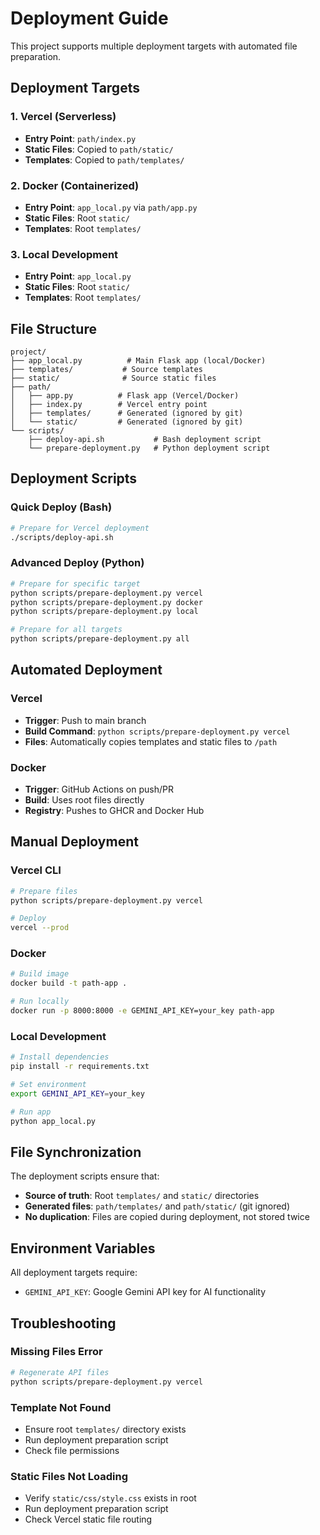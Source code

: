 # Deployment Guide

This project supports multiple deployment targets with automated file preparation.

## Deployment Targets

### 1. Vercel (Serverless)
- **Entry Point**: `path/index.py`
- **Static Files**: Copied to `path/static/`
- **Templates**: Copied to `path/templates/`

### 2. Docker (Containerized)
- **Entry Point**: `app_local.py` via `path/app.py`
- **Static Files**: Root `static/`
- **Templates**: Root `templates/`

### 3. Local Development
- **Entry Point**: `app_local.py`
- **Static Files**: Root `static/`
- **Templates**: Root `templates/`

## File Structure

```
project/
├── app_local.py          # Main Flask app (local/Docker)
├── templates/           # Source templates
├── static/              # Source static files
├── path/
│   ├── app.py          # Flask app (Vercel/Docker)
│   ├── index.py        # Vercel entry point
│   ├── templates/      # Generated (ignored by git)
│   └── static/         # Generated (ignored by git)
└── scripts/
    ├── deploy-api.sh           # Bash deployment script
    └── prepare-deployment.py   # Python deployment script
```

## Deployment Scripts

### Quick Deploy (Bash)
```bash
# Prepare for Vercel deployment
./scripts/deploy-api.sh
```

### Advanced Deploy (Python)
```bash
# Prepare for specific target
python scripts/prepare-deployment.py vercel
python scripts/prepare-deployment.py docker
python scripts/prepare-deployment.py local

# Prepare for all targets
python scripts/prepare-deployment.py all
```

## Automated Deployment

### Vercel
- **Trigger**: Push to main branch
- **Build Command**: `python scripts/prepare-deployment.py vercel`
- **Files**: Automatically copies templates and static files to `/path`

### Docker
- **Trigger**: GitHub Actions on push/PR
- **Build**: Uses root files directly
- **Registry**: Pushes to GHCR and Docker Hub

## Manual Deployment

### Vercel CLI
```bash
# Prepare files
python scripts/prepare-deployment.py vercel

# Deploy
vercel --prod
```

### Docker
```bash
# Build image
docker build -t path-app .

# Run locally
docker run -p 8000:8000 -e GEMINI_API_KEY=your_key path-app
```

### Local Development
```bash
# Install dependencies
pip install -r requirements.txt

# Set environment
export GEMINI_API_KEY=your_key

# Run app
python app_local.py
```

## File Synchronization

The deployment scripts ensure that:
- **Source of truth**: Root `templates/` and `static/` directories
- **Generated files**: `path/templates/` and `path/static/` (git ignored)
- **No duplication**: Files are copied during deployment, not stored twice

## Environment Variables

All deployment targets require:
- `GEMINI_API_KEY`: Google Gemini API key for AI functionality

## Troubleshooting

### Missing Files Error
```bash
# Regenerate API files
python scripts/prepare-deployment.py vercel
```

### Template Not Found
- Ensure root `templates/` directory exists
- Run deployment preparation script
- Check file permissions

### Static Files Not Loading
- Verify `static/css/style.css` exists in root
- Run deployment preparation script
- Check Vercel static file routing
